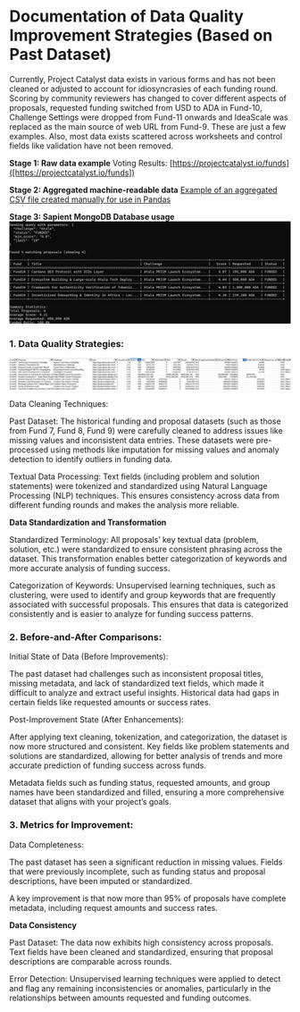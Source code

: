 # Documentation of Data Quality Improvement Strategies (Based on Past Dataset)

Currently, Project Catalyst data exists in various forms and has not been cleaned or adjusted to account for idiosyncrasies of each funding round. Scoring by community reviewers has changed to cover different aspects of proposals, requested funding switched from USD to ADA in Fund-10, Challenge Settings were dropped from Fund-11 onwards and IdeaScale was replaced as the main source of web URL from Fund-9. These are just a few examples. Also, most data exists scattered across worksheets and control fields like validation have not been removed.

**Stage 1: Raw data example**
Voting Results: [https://projectcatalyst.io/funds]([https://projectcatalyst.io/funds])

**Stage 2: Aggregated machine-readable data**
[Example of an aggregated CSV file created manually for use in Pandas](https://github.com/Sapient-Predictive-Analytics/Data-Driven_Catalyst/blob/main/Funds/API_Database/Fund10_score_and_vote.csv)

**Stage 3: Sapient MongoDB Database usage**
![APIUSer](https://github.com/Sapient-Predictive-Analytics/Data-Driven_Catalyst/blob/main/Funds/API_Database/api_use_sample.png)

### 1. Data Quality Strategies:

![OriginalDF](https://github.com/Sapient-Predictive-Analytics/Data-Driven_Catalyst/blob/main/Funds/API_Database/dataframe_sample.png)

Data Cleaning Techniques:

Past Dataset: The historical funding and proposal datasets (such as those from Fund 7, Fund 8, Fund 9) were carefully cleaned to address issues like missing values and inconsistent data entries. These datasets were pre-processed using methods like imputation for missing values and anomaly detection to identify outliers in funding data.

Textual Data Processing: Text fields (including problem and solution statements) were tokenized and standardized using Natural Language Processing (NLP) techniques. This ensures consistency across data from different funding rounds and makes the analysis more reliable.


**Data Standardization and Transformation**

Standardized Terminology: All proposals’ key textual data (problem, solution, etc.) were standardized to ensure consistent phrasing across the dataset. This transformation enables better categorization of keywords and more accurate analysis of funding success.

Categorization of Keywords: Unsupervised learning techniques, such as clustering, were used to identify and group keywords that are frequently associated with successful proposals. This ensures that data is categorized consistently and is easier to analyze for funding success patterns.



### 2. Before-and-After Comparisons:

Initial State of Data (Before Improvements):

The past dataset had challenges such as inconsistent proposal titles, missing metadata, and lack of standardized text fields, which made it difficult to analyze and extract useful insights. Historical data had gaps in certain fields like requested amounts or success rates.


Post-Improvement State (After Enhancements):

After applying text cleaning, tokenization, and categorization, the dataset is now more structured and consistent. Key fields like problem statements and solutions are standardized, allowing for better analysis of trends and more accurate prediction of funding success across funds.

Metadata fields such as funding status, requested amounts, and group names have been standardized and filled, ensuring a more comprehensive dataset that aligns with your project’s goals.



### 3. Metrics for Improvement:

Data Completeness:

The past dataset has seen a significant reduction in missing values. Fields that were previously incomplete, such as funding status and proposal descriptions, have been imputed or standardized.

A key improvement is that now more than 95% of proposals have complete metadata, including request amounts and success rates.


**Data Consistency**

Past Dataset: The data now exhibits high consistency across proposals. Text fields have been cleaned and standardized, ensuring that proposal descriptions are comparable across rounds.

Error Detection: Unsupervised learning techniques were applied to detect and flag any remaining inconsistencies or anomalies, particularly in the relationships between amounts requested and funding outcomes.

